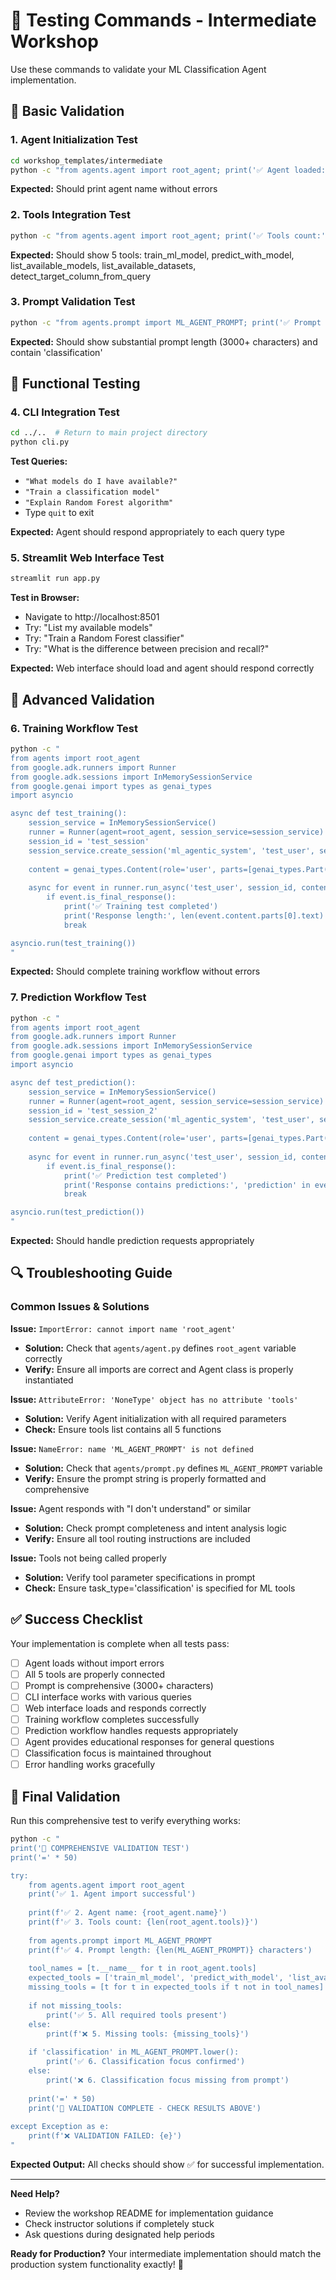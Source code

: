 # 🧪 Testing Commands - Intermediate Workshop

Use these commands to validate your ML Classification Agent implementation.

## 🔧 Basic Validation

### 1. Agent Initialization Test
```bash
cd workshop_templates/intermediate
python -c "from agents.agent import root_agent; print('✅ Agent loaded:', root_agent.name)"
```
**Expected:** Should print agent name without errors

### 2. Tools Integration Test
```bash
python -c "from agents.agent import root_agent; print('✅ Tools count:', len(root_agent.tools)); print('✅ Tool names:', [t.__name__ for t in root_agent.tools])"
```
**Expected:** Should show 5 tools: train_ml_model, predict_with_model, list_available_models, list_available_datasets, detect_target_column_from_query

### 3. Prompt Validation Test
```bash
python -c "from agents.prompt import ML_AGENT_PROMPT; print('✅ Prompt length:', len(ML_AGENT_PROMPT), 'characters'); print('✅ Contains classification:', 'classification' in ML_AGENT_PROMPT.lower())"
```
**Expected:** Should show substantial prompt length (3000+ characters) and contain 'classification'

## 🚀 Functional Testing

### 4. CLI Integration Test
```bash
cd ../..  # Return to main project directory
python cli.py
```
**Test Queries:**
- `"What models do I have available?"`
- `"Train a classification model"`
- `"Explain Random Forest algorithm"`
- Type `quit` to exit

**Expected:** Agent should respond appropriately to each query type

### 5. Streamlit Web Interface Test
```bash
streamlit run app.py
```
**Test in Browser:**
- Navigate to http://localhost:8501
- Try: "List my available models"
- Try: "Train a Random Forest classifier"
- Try: "What is the difference between precision and recall?"

**Expected:** Web interface should load and agent should respond correctly

## 🎯 Advanced Validation

### 6. Training Workflow Test
```bash
python -c "
from agents import root_agent
from google.adk.runners import Runner
from google.adk.sessions import InMemorySessionService
from google.genai import types as genai_types
import asyncio

async def test_training():
    session_service = InMemorySessionService()
    runner = Runner(agent=root_agent, session_service=session_service)
    session_id = 'test_session'
    session_service.create_session('ml_agentic_system', 'test_user', session_id, {})
    
    content = genai_types.Content(role='user', parts=[genai_types.Part(text='Train a Random Forest classification model')])
    
    async for event in runner.run_async('test_user', session_id, content):
        if event.is_final_response():
            print('✅ Training test completed')
            print('Response length:', len(event.content.parts[0].text) if event.content and event.content.parts else 0)
            break

asyncio.run(test_training())
"
```
**Expected:** Should complete training workflow without errors

### 7. Prediction Workflow Test
```bash
python -c "
from agents import root_agent
from google.adk.runners import Runner
from google.adk.sessions import InMemorySessionService
from google.genai import types as genai_types
import asyncio

async def test_prediction():
    session_service = InMemorySessionService()
    runner = Runner(agent=root_agent, session_service=session_service)
    session_id = 'test_session_2'
    session_service.create_session('ml_agentic_system', 'test_user', session_id, {})
    
    content = genai_types.Content(role='user', parts=[genai_types.Part(text='Make predictions with test data')])
    
    async for event in runner.run_async('test_user', session_id, content):
        if event.is_final_response():
            print('✅ Prediction test completed')
            print('Response contains predictions:', 'prediction' in event.content.parts[0].text.lower() if event.content and event.content.parts else False)
            break

asyncio.run(test_prediction())
"
```
**Expected:** Should handle prediction requests appropriately

## 🔍 Troubleshooting Guide

### Common Issues & Solutions

**Issue:** `ImportError: cannot import name 'root_agent'`
- **Solution:** Check that `agents/agent.py` defines `root_agent` variable correctly
- **Verify:** Ensure all imports are correct and Agent class is properly instantiated

**Issue:** `AttributeError: 'NoneType' object has no attribute 'tools'`
- **Solution:** Verify Agent initialization with all required parameters
- **Check:** Ensure tools list contains all 5 functions

**Issue:** `NameError: name 'ML_AGENT_PROMPT' is not defined`
- **Solution:** Check that `agents/prompt.py` defines `ML_AGENT_PROMPT` variable
- **Verify:** Ensure the prompt string is properly formatted and comprehensive

**Issue:** Agent responds with "I don't understand" or similar
- **Solution:** Check prompt completeness and intent analysis logic
- **Verify:** Ensure all tool routing instructions are included

**Issue:** Tools not being called properly
- **Solution:** Verify tool parameter specifications in prompt
- **Check:** Ensure task_type='classification' is specified for ML tools

## ✅ Success Checklist

Your implementation is complete when all tests pass:

- [ ] Agent loads without import errors
- [ ] All 5 tools are properly connected
- [ ] Prompt is comprehensive (3000+ characters)
- [ ] CLI interface works with various queries
- [ ] Web interface loads and responds correctly
- [ ] Training workflow completes successfully
- [ ] Prediction workflow handles requests appropriately
- [ ] Agent provides educational responses for general questions
- [ ] Classification focus is maintained throughout
- [ ] Error handling works gracefully

## 🎯 Final Validation

Run this comprehensive test to verify everything works:

```bash
python -c "
print('🧪 COMPREHENSIVE VALIDATION TEST')
print('=' * 50)

try:
    from agents.agent import root_agent
    print('✅ 1. Agent import successful')
    
    print(f'✅ 2. Agent name: {root_agent.name}')
    print(f'✅ 3. Tools count: {len(root_agent.tools)}')
    
    from agents.prompt import ML_AGENT_PROMPT
    print(f'✅ 4. Prompt length: {len(ML_AGENT_PROMPT)} characters')
    
    tool_names = [t.__name__ for t in root_agent.tools]
    expected_tools = ['train_ml_model', 'predict_with_model', 'list_available_models', 'list_available_datasets', 'detect_target_column_from_query']
    missing_tools = [t for t in expected_tools if t not in tool_names]
    
    if not missing_tools:
        print('✅ 5. All required tools present')
    else:
        print(f'❌ 5. Missing tools: {missing_tools}')
    
    if 'classification' in ML_AGENT_PROMPT.lower():
        print('✅ 6. Classification focus confirmed')
    else:
        print('❌ 6. Classification focus missing from prompt')
    
    print('=' * 50)
    print('🎉 VALIDATION COMPLETE - CHECK RESULTS ABOVE')
    
except Exception as e:
    print(f'❌ VALIDATION FAILED: {e}')
"
```

**Expected Output:** All checks should show ✅ for successful implementation.

---

**Need Help?** 
- Review the workshop README for implementation guidance
- Check instructor solutions if completely stuck
- Ask questions during designated help periods

**Ready for Production?** Your intermediate implementation should match the production system functionality exactly! 🚀 